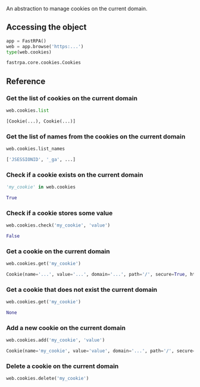 An abstraction to manage cookies on the current domain.

## Accessing the object

```python linenums="1"
app = FastRPA()
web = app.browse('https:...')
type(web.cookies)
```

```python title="Output"
fastrpa.core.cookies.Cookies
```

## Reference

### Get the list of cookies on the current domain

```python linenums="1"
web.cookies.list
```

```python title="Output"
[Cookie(...), Cookie(...)]
```

### Get the list of names from the cookies on the current domain

```python linenums="1"
web.cookies.list_names
```

```python title="Output"
['JSESSIONID', '_ga', ...]
```

### Check if a cookie exists on the current domain

```python linenums="1"
'my_cookie' in web.cookies
```

```python title="Output"
True
```

### Check if a cookie stores some value

```python linenums="1"
web.cookies.check('my_cookie', 'value')
```

```python title="Output"
False
```

### Get a cookie on the current domain

```python linenums="1"
web.cookies.get('my_cookie')
```

```python title="Output"
Cookie(name='...', value='...', domain='...', path='/', secure=True, http_only=True, same_site='Strict')
```

### Get a cookie that does not exist the current domain

```python linenums="1"
web.cookies.get('my_cookie')
```

```python title="Output"
None
```

### Add a new cookie on the current domain

```python linenums="1"
web.cookies.add('my_cookie', 'value')
```

```python title="Output"
Cookie(name='my_cookie', value='value', domain='...', path='/', secure=False, http_only=True, same_site='Strict')
```

### Delete a cookie on the current domain

```python linenums="1"
web.cookies.delete('my_cookie')
```
